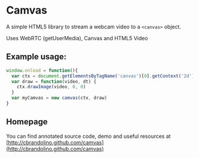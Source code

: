 # Camvas

A simple HTML5 library to stream a webcam video to a `<canvas>` object. 

Uses WebRTC (getUserMedia), Canvas and HTML5 Video

## Example usage:
  ```javascript
  window.onload = function(){
    var ctx = document.getElementsByTagName('canvas')[0].getContext('2d')
    var draw = function(video, dt) {
      ctx.drawImage(video, 0, 0)
    }
    var myCamvas = new camvas(ctx, draw)
  }
  ```

## Homepage

You can find annotated source code, demo and useful resources at [http://cbrandolino.github.com/camvas](http://cbrandolino.github.com/camvas)
